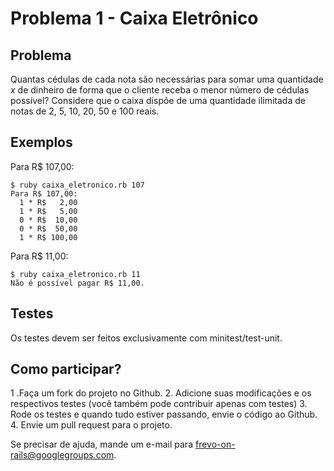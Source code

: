 Problema 1 - Caixa Eletrônico
=============================

Problema
--------
Quantas cédulas de cada nota são necessárias para somar uma quantidade *x* de dinheiro de forma que o cliente receba o menor número de cédulas possível? Considere que o caixa dispõe de uma quantidade ilimitada de notas de 2, 5, 10, 20, 50 e 100 reais.

Exemplos
--------
Para R$ 107,00:

    $ ruby caixa_eletronico.rb 107
    Para R$ 107,00:
      1 * R$   2,00
      1 * R$   5,00
      0 * R$  10,00
      0 * R$  50,00
      1 * R$ 100,00

Para R$ 11,00:

    $ ruby caixa_eletronico.rb 11
    Não é possível pagar R$ 11,00.

Testes
------
Os testes devem ser feitos exclusivamente com minitest/test-unit.

Como participar?
----------------
1 .Faça um fork do projeto no Github.
2. Adicione suas modificações e os respectivos testes (você também pode contribuir apenas com testes)
3. Rode os testes e quando tudo estiver passando, envie o código ao Github.
4. Envie um pull request para o projeto.

Se precisar de ajuda, mande um e-mail para frevo-on-rails@googlegroups.com.